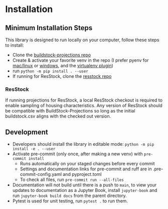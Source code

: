 # Installation

## Minimum Installation Steps
This library is designed to run locally on your computer, follow these steps to install:
- Clone the [buildstock-projections repo](https://github.com/NREL/buildstock-projections)
- Create & activate your favorite venv in the repo (I prefer pyenv for [mac/linux](https://github.com/pyenv/pyenv#installation) or [windows](https://github.com/pyenv-win/pyenv-win#installation), and the [virtualenv plugin](https://github.com/pyenv/pyenv-virtualenv))
- run `python -m pip install . --user`
- If running for ResStock, clone the [resstock repo](https://github.com/NREL/resstock)

### ResStock
If running projections for ResStock, a local ResStock checkout is required to enable sampling of housing characteristics. Any version of ResStock should be compatible with BuildStock-Projections so long as the initial buildstock.csv aligns with the checked out version.

## Development
- Developers should install the library in editable mode: `python -m pip install -e . --user` 
- Activate pre-commit (only once, after making a new venv) with `pre-commit install`
  - Runs automatically on your staged changes before every commit
  - Settings and documentation links for pre-commit and ruff are in .pre-commit-config.yaml and pyproject.toml
  - To check all files, run `pre-commit run --all-files`
- Documentation will not build until there is a push to `main`, to view your updates to documentation as a Jupyter Book, install `jupyter-book` and run `jupyter-book build docs` from the parent directory.
- Pytest is used for unit testing, run `pytest .` to run them.